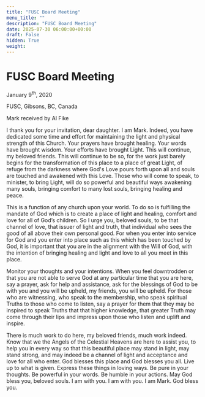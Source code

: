 ```yaml
---
title: "FUSC Board Meeting"
menu_title: ""
description: "FUSC Board Meeting"
date: 2025-07-30 06:00:00+00:00
draft: False
hidden: True
weight:
---
```

# FUSC Board Meeting

January 9<sup>th</sup>, 2020

FUSC, Gibsons, BC, Canada

Mark received by Al Fike

I thank you for your invitation, dear daughter. I am Mark. Indeed, you have dedicated some time and effort for maintaining the light and physical strength of this Church. Your prayers have brought healing. Your words have brought wisdom. Your efforts have brought Light. This will continue, my beloved friends. This will continue to be so, for the work just barely begins for the transformation of this place to a place of great Light, of refuge from the darkness where God's Love pours forth upon all and souls are touched and awakened with this Love. Those who will come to speak, to minister, to bring Light, will do so powerful and beautiful ways awakening many souls, bringing comfort to many lost souls, bringing healing and peace.

This is a function of any church upon your world. To do so is fulfilling the mandate of God which is to create a place of light and healing, comfort and love for all of God’s children. So I urge you, beloved souls, to be that channel of love, that issuer of light and truth, that individual who sees the good of all above their own personal good. For when you enter into service for God and you enter into place such as this which has been touched by God, it is important that you are in the alignment with the Will of God, with the intention of bringing healing and light and love to all you meet in this place.

Monitor your thoughts and your intentions. When you feel downtrodden or that you are not able to serve God at any particular time that you are here, say a prayer, ask for help and assistance, ask for the blessings of God to be with you and you will be upheld, my friends, you will be upheld. For those who are witnessing, who speak to the membership, who speak spiritual Truths to those who come to listen, say a prayer for them that they may be inspired to speak Truths that that higher knowledge, that greater Truth may come through their lips and impress upon those who listen and uplift and inspire.

There is much work to do here, my beloved friends, much work indeed. Know that we the Angels of the Celestial Heavens are here to assist you, to help you in every way so that this beautiful place may stand in light, may stand strong, and may indeed be a channel of light and acceptance and love for all who enter. God blesses this place and God blesses you all. Live up to what is given. Express these things in loving ways. Be pure in your thoughts. Be powerful in your words. Be humble in your actions. May God bless you, beloved souls. I am with you. I am with you. I am Mark. God bless you.
